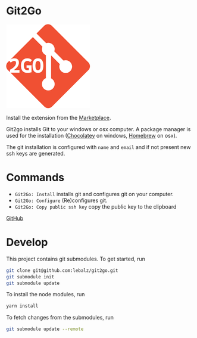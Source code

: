 # Git2Go

![Git2Go](logo.png)

Install the extension from the [Marketplace](https://marketplace.visualstudio.com/items?itemName=lebalz.git2go).


Git2go installs Git to your windows or osx computer. A package manager is used for the installation ([Chocolatey](https://chocolatey.org/) on windows, [Homebrew](https://brew.sh/index_de) on osx).

The git installation is configured with `name` and `email` and if not present new ssh keys are generated. 

# Commands

- `Git2Go: Install` installs git and configures git on your computer.
- `Git2Go: Configure` (Re)configures git.
- `Git2Go: Copy public ssh key` copy the public key to the clipboard

[GitHub](https://github.com/lebalz/git2go)


# Develop

This project contains git submodules. To get started, run

```sh
git clone git@github.com:lebalz/git2go.git
git submodule init
git submodule update
```

To install the node modules, run

```sh
yarn install
```

To fetch changes from the submodules, run

```sh
git submodule update --remote
```
